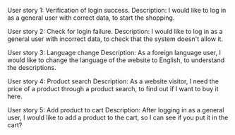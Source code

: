 User story 1: Verification of login success.
    Description: I would like to log in as a general user with correct data,
    to start the shopping.

User story 2: Check for login failure.
    Description: I would like to log in as a general user with incorrect data,
    to check that the system doesn't allow it.

User story 3: Language change
    Description: As a foreign language user, I would like to change the language of the website to English,
    to understand the descriptions.

User story 4: Product search
    Description: As a website visitor, I need the price of a product through a product search,
    to find out if I want to buy it here.

User story 5: Add product to cart
    Description: After logging in as a general user, I would like to add a product to the cart,
    so I can see if you put it in the cart?

